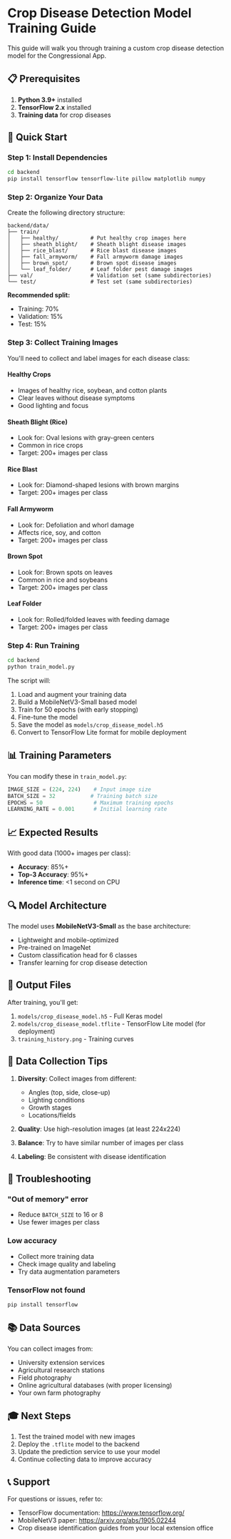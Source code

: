 # Crop Disease Detection Model Training Guide

This guide will walk you through training a custom crop disease detection model for the Congressional App.

## 📋 Prerequisites

1. **Python 3.9+** installed
2. **TensorFlow 2.x** installed
3. **Training data** for crop diseases

## 🚀 Quick Start

### Step 1: Install Dependencies

```bash
cd backend
pip install tensorflow tensorflow-lite pillow matplotlib numpy
```

### Step 2: Organize Your Data

Create the following directory structure:

```
backend/data/
├── train/
│   ├── healthy/          # Put healthy crop images here
│   ├── sheath_blight/    # Sheath blight disease images
│   ├── rice_blast/       # Rice blast disease images
│   ├── fall_armyworm/    # Fall armyworm damage images
│   ├── brown_spot/       # Brown spot disease images
│   └── leaf_folder/      # Leaf folder pest damage images
├── val/                  # Validation set (same subdirectories)
└── test/                 # Test set (same subdirectories)
```

**Recommended split:**
- Training: 70%
- Validation: 15%
- Test: 15%

### Step 3: Collect Training Images

You'll need to collect and label images for each disease class:

#### **Healthy Crops**
- Images of healthy rice, soybean, and cotton plants
- Clear leaves without disease symptoms
- Good lighting and focus

#### **Sheath Blight (Rice)**
- Look for: Oval lesions with gray-green centers
- Common in rice crops
- Target: 200+ images per class

#### **Rice Blast**
- Look for: Diamond-shaped lesions with brown margins
- Target: 200+ images per class

#### **Fall Armyworm**
- Look for: Defoliation and whorl damage
- Affects rice, soy, and cotton
- Target: 200+ images per class

#### **Brown Spot**
- Look for: Brown spots on leaves
- Common in rice and soybeans
- Target: 200+ images per class

#### **Leaf Folder**
- Look for: Rolled/folded leaves with feeding damage
- Target: 200+ images per class

### Step 4: Run Training

```bash
cd backend
python train_model.py
```

The script will:
1. Load and augment your training data
2. Build a MobileNetV3-Small based model
3. Train for 50 epochs (with early stopping)
4. Fine-tune the model
5. Save the model as `models/crop_disease_model.h5`
6. Convert to TensorFlow Lite format for mobile deployment

## 📊 Training Parameters

You can modify these in `train_model.py`:

```python
IMAGE_SIZE = (224, 224)    # Input image size
BATCH_SIZE = 32           # Training batch size
EPOCHS = 50                # Maximum training epochs
LEARNING_RATE = 0.001      # Initial learning rate
```

## 📈 Expected Results

With good data (1000+ images per class):
- **Accuracy**: 85%+
- **Top-3 Accuracy**: 95%+
- **Inference time**: <1 second on CPU

## 🔍 Model Architecture

The model uses **MobileNetV3-Small** as the base architecture:
- Lightweight and mobile-optimized
- Pre-trained on ImageNet
- Custom classification head for 6 classes
- Transfer learning for crop disease detection

## 📁 Output Files

After training, you'll get:
1. `models/crop_disease_model.h5` - Full Keras model
2. `models/crop_disease_model.tflite` - TensorFlow Lite model (for deployment)
3. `training_history.png` - Training curves

## 🎯 Data Collection Tips

1. **Diversity**: Collect images from different:
   - Angles (top, side, close-up)
   - Lighting conditions
   - Growth stages
   - Locations/fields

2. **Quality**: Use high-resolution images (at least 224x224)

3. **Balance**: Try to have similar number of images per class

4. **Labeling**: Be consistent with disease identification

## 🔧 Troubleshooting

### "Out of memory" error
- Reduce `BATCH_SIZE` to 16 or 8
- Use fewer images per class

### Low accuracy
- Collect more training data
- Check image quality and labeling
- Try data augmentation parameters

### TensorFlow not found
```bash
pip install tensorflow
```

## 📚 Data Sources

You can collect images from:
- University extension services
- Agricultural research stations
- Field photography
- Online agricultural databases (with proper licensing)
- Your own farm photography

## 🎓 Next Steps

1. Test the trained model with new images
2. Deploy the `.tflite` model to the backend
3. Update the prediction service to use your model
4. Continue collecting data to improve accuracy

## 📞 Support

For questions or issues, refer to:
- TensorFlow documentation: https://www.tensorflow.org/
- MobileNetV3 paper: https://arxiv.org/abs/1905.02244
- Crop disease identification guides from your local extension office



